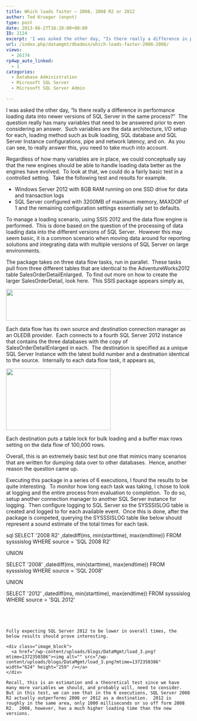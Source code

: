 ```yaml
---
title: Which loads faster – 2008, 2008 R2 or 2012
author: Ted Krueger (onpnt)
type: post
date: 2013-06-27T16:28:00+00:00
ID: 2124
excerpt: 'I was asked the other day, "Is there really a difference in performance loading data into newer versions of SQL Server in the same process?"  The question really has many variables that need to be answered prior to even considering an answer.  Such vari&hellip;'
url: /index.php/datamgmt/dbadmin/which-loads-faster-2008-2008/
views:
  - 26174
rp4wp_auto_linked:
  - 1
categories:
  - Database Administration
  - Microsoft SQL Server
  - Microsoft SQL Server Admin

---
```

I was asked the other day, &#8220;Is there really a difference in performance loading data into newer versions of SQL Server in the same process?&#8221;  The question really has many variables that need to be answered prior to even considering an answer.  Such variables are the data architecture, I/O setup for each, loading method such as bulk loading, SQL database and SQL Server Instance configurations, pipe and network latency, and on.  As you can see, to really answer this, you need to take much into account.

Regardless of how many variables are in place, we could conceptually say that the new engines should be able to handle loading data better as the engines have evolved.  To look at that, we could do a fairly basic test in a controlled setting.  Take the following test and results for example.

  * Windows Server 2012 with 8GB RAM running on one SSD drive for data and transaction logs
  * SQL Server configured with 3200MB of maximum memory, MAXDOP of 1 and the remaining configuration settings essentially set to defaults.

To manage a loading scenario, using SSIS 2012 and the data flow engine is performed.  This is done based on the question of the processing of data loading data into the different versions of SQL Server.  However this may seem basic, it is a common scenario when moving data around for reporting solutions and integrating data with multiple versions of SQL Server on large environments.

The package takes on three data flow tasks, run in parallel.  These tasks pull from three different tables that are identical to the AdventureWorks2012 table SalesOrderDetailEnlarged.  To find out more on how to create the larger SalesOrderDetail, look here.  This SSIS package appears simply as,

<div class="image_block">
  <a href="/wp-content/uploads/blogs/DataMgmt/load_1.png?mtime=1372350385"><img alt="" src="/wp-content/uploads/blogs/DataMgmt/load_1.png?mtime=1372350385" width="624" height="86" /></a>
</div>

Each data flow has its own source and destination connection manager as an OLEDB provider.  Each connects to a fourth SQL Server 2012 instance that contains the three databases with the copy of SalesOrderDetailEnlarged in each.  The destination is specified as a unique SQL Server Instance with the latest build number and a destination identical to the source.  Internally to each data flow task, it appears as,

<div class="image_block">
  <a href="/wp-content/uploads/blogs/DataMgmt/load_2.png?mtime=1372350385"><img alt="" src="/wp-content/uploads/blogs/DataMgmt/load_2.png?mtime=1372350385" width="285" height="168" /></a>
</div>

Each destination puts a table lock for bulk loading and a buffer max rows setting on the data flow of 100,000 rows.

Overall, this is an extremely basic test but one that mimics many scenarios that are written for dumping data over to other databases.  Hence, another reason the question came up.

Executing this package in a series of 6 executions, I found the results to be quite interesting.  To monitor how long each task was taking, I chose to look at logging and the entire process from evaluation to completion.  To do so, setup another connection manager to another SQL Server instance for logging.  Then configure logging to SQL Server so the SYSSSISLOG table is created and logged to for each available event.  Once this is done, after the package is competed, querying the SYSSSISLOG table like below should represent a sound estimate of the total times for each task.

sql
SELECT '2008 R2'
	,datediff(ms, min(starttime), max(endtime))
FROM sysssislog
WHERE source = 'SQL 2008 R2'

UNION

SELECT '2008'
	,datediff(ms, min(starttime), max(endtime))
FROM sysssislog
WHERE source = 'SQL 2008'

UNION

SELECT '2012'
	,datediff(ms, min(starttime), max(endtime))
FROM sysssislog
WHERE source = 'SQL 2012'
```


 

Fully expecting SQL Server 2012 to be lower in overall times, the below results should prove interesting.

<div class="image_block">
  <a href="/wp-content/uploads/blogs/DataMgmt/load_3.png?mtime=1372350386"><img alt="" src="/wp-content/uploads/blogs/DataMgmt/load_3.png?mtime=1372350386" width="624" height="259" /></a>
</div>

Recall, this is an estimation and a theoretical test since we have many more variables we should, and probably will, need to consider.  But in this test, we can see that in the 6 executions, SQL Server 2008 R2 actually outperforms 2008 or 2012 as a destination.  2012 is roughly in the same area, only 1000 milliseconds or so off form 2008 R2.  2008, however, has a much higher loading time than the new versions.